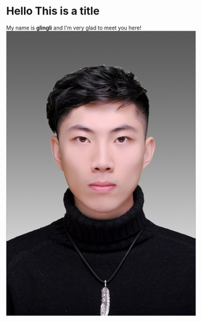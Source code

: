 # Hello This is a title
My name is **glingli** and I'm very glad to meet you here!
![image-20230305200422320](./profile/work.png)
